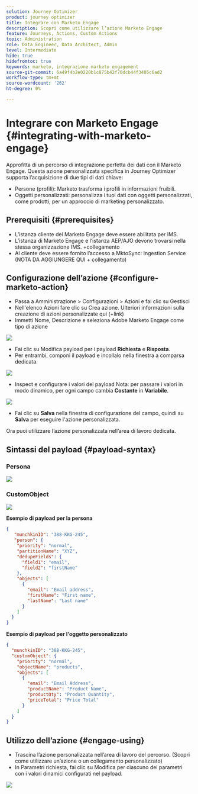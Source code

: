 ```yaml
---
solution: Journey Optimizer
product: journey optimizer
title: Integrare con Marketo Engage
description: Scopri come utilizzare l’azione Marketo Engage
feature: Journeys, Actions, Custom Actions
topic: Administration
role: Data Engineer, Data Architect, Admin
level: Intermediate
hide: true
hidefromtoc: true
keywords: marketo, integrazione marketo engagement
source-git-commit: 6a49f4b2e0220b1c875b42f70dcb44f3405c6ad2
workflow-type: tm+mt
source-wordcount: '262'
ht-degree: 0%

---
```



# Integrare con Marketo Engage {#integrating-with-marketo-engage}

Approfitta di un percorso di integrazione perfetta dei dati con il Marketo Engage. Questa azione personalizzata specifica in Journey Optimizer supporta l’acquisizione di due tipi di dati chiave:

* Persone (profili): Marketo trasforma i profili in informazioni fruibili.
* Oggetti personalizzati: personalizza i tuoi dati con oggetti personalizzati, come prodotti, per un approccio di marketing personalizzato.

## Prerequisiti {#prerequisites}

* L’istanza cliente del Marketo Engage deve essere abilitata per IMS.
* L’istanza di Marketo Engage e l’istanza AEP/AJO devono trovarsi nella stessa organizzazione IMS. +collegamento
* Al cliente deve essere fornito l’accesso a MktoSync: Ingestion Service (NOTA DA AGGIUNGERE QUI + collegamento)

## Configurazione dell’azione {#configure-marketo-action}

* Passa a Amministrazione > Configurazioni > Azioni e fai clic su Gestisci
* Nell&#39;elenco Azioni fare clic su Crea azione. Ulteriori informazioni sulla creazione di azioni personalizzate qui (+link)
* Immetti Nome, Descrizione e seleziona Adobe Marketo Engage come tipo di azione

![](assets/engage-customaction-creation.png)

* Fai clic su Modifica payload per i payload **Richiesta** e **Risposta**.
* Per entrambi, componi il payload e incollalo nella finestra a comparsa dedicata.

![](assets/engage-customaction-payload.png)

* Inspect e configurare i valori del payload
Nota: per passare i valori in modo dinamico, per ogni campo cambia **Costante** in **Variabile**.

![](assets/engage-customaction-payload-fields.png)

* Fai clic su **Salva** nella finestra di configurazione del campo, quindi su **Salva** per eseguire l&#39;azione personalizzata.

Ora puoi utilizzare l’azione personalizzata nell’area di lavoro dedicata.


## Sintassi del payload {#payload-syntax}

### Persona

![](assets/payload-person.png)

### CustomObject

![](assets/payload-customobject.png)


**Esempio di payload per la persona**

```json
{
   "munchkinID": "388-KKG-245",  
   "person": {
    "priority": "normal",
    "partitionName": "XYZ",
    "dedupeFields": {
      "field1": "email",
      "field2": "firstName"
    },
    "objects": [
      {
        "email": "Email address",
        "firstName": "First name",
        "lastName": "Last name"
      }
    ]
  }
}
```

**Esempio di payload per l&#39;oggetto personalizzato**

```json
{
  "munchkinID": "388-KKG-245", 
  "customObject": {
    "priority": "normal",
    "objectName": "products",
    "objects": [
      {
        "email": "Email Address",
        "productName": "Product Name",
        "productQty": "Product Quantity",
        "priceTotal": "Price Total"
      }
    ]
  }
}
```


## Utilizzo dell’azione {#engage-using}

* Trascina l’azione personalizzata nell’area di lavoro del percorso. (Scopri come utilizzare un’azione o un collegamento personalizzato)
* In Parametri richiesta, fai clic su Modifica per ciascuno dei parametri con i valori dinamici configurati nel payload.

![](assets/engage-use-canvas.png)

